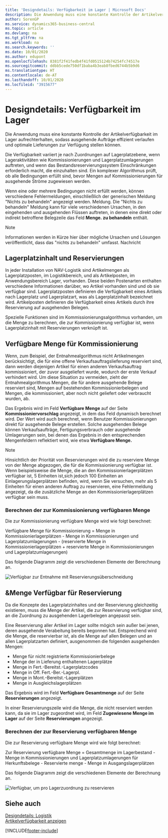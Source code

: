 ```yaml
---
title: 'Designdetails: Verfügbarkeit im Lager | Microsoft Docs'
description: Die Anwendung muss eine konstante Kontrolle der Artikelverfügbarkeit im Lager aufrechterhalten, sodass ausgehende Aufträge effizient verlaufen und optimale Lieferungen zur Verfügung stellen können.
author: SorenGP
ms.service: dynamics365-business-central
ms.topic: article
ms.devlang: na
ms.tgt_pltfrm: na
ms.workload: na
ms.search.keywords: ''
ms.date: 10/01/2020
ms.author: edupont
ms.openlocfilehash: 8381f2f41fedb4f41fd0515124b74254fc74517e
ms.sourcegitcommit: ddbb5cede750df1baba4b3eab8fbed6744b5b9d6
ms.translationtype: HT
ms.contentlocale: de-AT
ms.lasthandoff: 10/01/2020
ms.locfileid: "3915677"
---
```

# <a name="design-details-availability-in-the-warehouse"></a>Designdetails: Verfügbarkeit im Lager
Die Anwendung muss eine konstante Kontrolle der Artikelverfügbarkeit im Lager aufrechterhalten, sodass ausgehende Aufträge effizient verlaufen und optimale Lieferungen zur Verfügung stellen können.  

Die Verfügbarkeit variiert je nach Zuordnungen auf Lagerplatzebene, wenn Lageraktivitäten wie Kommissionierungen und Lagerplatzumlagerungen auftreten, und wenn das Bestandsreservierungssystem Einschränkungen erforderlich macht, die einzuhalten sind. Ein komplexer Algorithmus prüft, ob alle Bedingungen erfüllt sind, bevor Mengen auf Kommissionierungen für ausgehende Ströme zugewiesen werden.

Wenn eine oder mehrere Bedingungen nicht erfüllt werden, können verschiedene Fehlermeldungen, einschließlich der generischen Meldung "Nichts zu behandeln" angezeigt werden. Meldung. Die "Nichts zu behandeln" Meldung kann für viele verschiedenen Ursachen, in den eingehenden und ausgehenden Flüssen auftreten, in denen eine direkt oder indirekt betroffene Belegzeile das Feld **Menge. zu behandeln** enthält.

> [!NOTE]
> Informationen werden in Kürze hier über mögliche Ursachen und Lösungen veröffentlicht, dass das "nichts zu behandeln" umfasst. Nachricht

## <a name="bin-content-and-reservations"></a>Lagerplatzinhalt und Reservierungen  
 In jeder Installation von NAV-Logistik sind Artikelmengen als Lagerplatzposten, im Logistikbereich, und als Artikelposten, im Anwendungsbereich Lager, vorhanden. Diese beiden Postenarten enthalten verschiedene Informationen darüber, wo Artikel vorhanden sind und ob sie verfügbar sind. Lagerplatzposten definieren die Verfügbarkeit eines Artikels nach Lagerplatz und Lagerplatzart, was als Lagerplatzinhalt bezeichnet wird. Artikelposten definieren die Verfügbarkeit eines Artikels durch ihre Reservierung auf ausgehenden Belegen.  

 Spezielle Funktionen sind im Kommissionierungsalgorithmus vorhanden, um die Menge zu berechnen, die zur Kommissionierung verfügbar ist, wenn Lagerplatzinhalt mit Reservierungen verknüpft ist.  

## <a name="quantity-available-to-pick"></a>Verfügbare Menge für Kommissionierung  
 Wenn, zum Beispiel, der Entnahmealgorithmus nicht Artikelmengen berücksichtigt, die für eine offene Verkaufsauftragslieferung reserviert sind, dann werden diejenigen Artikel für einen anderen Verkaufsauftrag kommissioniert, der zuvor ausgeliefert wurde, wodurch der erste Verkauf verhindert wird. Um diese Situation zu vermeiden, zieht der Entnahmealgorithmus Mengen, die für andere ausgehende Belege reserviert sind, Mengen auf bestehenden Kommissionierbelegen und Mengen, die kommissioniert, aber noch nicht geliefert oder verbraucht wurden, ab.  

 Das Ergebnis wird im Feld **Verfügbare Menge** auf der Seite **Kommissioniervorschlag** angezeigt, in dem das Feld dynamisch berechnet wird. Der Wert wird auch berechnet, wenn Benutzer Kommissionierungen direkt für ausgehende Belege erstellen. Solche ausgehenden Belege können Verkaufsaufträge, Fertigungsverbrauch oder ausgehende Umlagerungen sein, bei denen das Ergebnis in den entsprechenden Mengenfeldern reflektiert wird, wie etwa **Verfügbare Menge.**  

> [!NOTE]  
>  Hinsichtlich der Priorität von Reservierungen wird die zu reserviere Menge von der Menge abgezogen, die für die Kommissionierung verfügbar ist. Wenn beispielsweise die Menge, die an den Kommissionierlagerplätzen verfügbar ist, 5 Einheiten ist,sich jedoch 100 Einheiten an Einlagerungslagerplätzen befinden, wird, wenn Sie versuchen, mehr als 5 Einheiten für einen anderen Auftrag zu reservieren, eine Fehlermeldung angezeigt, da die zusätzliche Menge an den Kommissionierlagerplätzen verfügbar sein muss.  

### <a name="calculating-the-quantity-available-to-pick"></a>Berechnen der zur Kommissionierung verfügbaren Menge  
 Die zur Kommissionierung verfügbare Menge wird wie folgt berechnet:  

 Verfügbare Menge für Kommissionierung = Menge in Kommissionierlagerplätzen - Menge in Kommissionierungen und Lagerplatzumlagerungen - (reservierte Menge in Kommissionierlagerplätzen + reservierte Menge in Kommissionierungen und Lagerplatzumlagerungen)  

 Das folgende Diagramm zeigt die verschiedenen Elemente der Berechnung an.  

 ![Verfügbar zur Entnahme mit Reservierungsüberschneidung](media/design_details_warehouse_management_availability_2.png "Verfügbar zur Entnahme mit Reservierungsüberschneidung")  

## <a name="quantity-available-to-reserve"></a>&Menge Verfügbar für Reservierung  
 Da die Konzepte des Lagerplatzinhaltes und der Reservierung gleichzeitig existieren, muss die Menge der Artikel, die zur Reservierung verfügbar sind, an die Zuordnung zu ausgehenden Lagerbelegen angepasst sein.  

 Eine Reservierung aller Artikel im Lager sollte mögich sein außer bei jenen, deren ausgehende Verabeitung bereits begonnen hat. Entsprechend wird die Menge, die reservierbar ist, als die Menge auf allen Belegen und an allen Lagerplatzarten definiert, ausgenommen die folgenden ausgehenden Mengen:  

-   Menge für nicht registrierte Kommissionierbelege  
-   Menge der in Lieferung enthaltenen Lagerplätze  
-   Menge in Fert.-Bereitst.-Lagerplatzcodes  
-   Menge in Off. Fert.-Ber.-Lagerpl.  
-   Menge in Mont.-Bereitst.-Lagerplätzen  
-   Menge in Ausgleichslagerplätzen  

 Das Ergebnis wird im Feld **Verfügbare Gesamtmenge** auf der Seite **Reservierungen** angezeigt.  

 In einer Reservierungszeile wird die Menge, die nicht reserviert werden kann, da sie im Lager zugeordnet wird, im Feld **Zugewiesene Menge im Lager** auf der Seite **Reservierungen** angezeigt.  

### <a name="calculating-the-quantity-available-to-reserve"></a>Berechnen der zur Reservierung verfügbaren Menge  
 Die zur Reservierung verfügbare Menge wird wie folgt berechnet:  

 Zur Reservierung verfügbare Menge = Gesamtmenge im Lagerbestand - Menge in Kommissionierungen und Lagerplatzumlagerungen für Herkunftsbelege - Reservierte menge - Menge in Ausgangslagerplätzen  

 Das folgende Diagramm zeigt die verschiedenen Elemente der Berechnung an.  

 ![Verfügbar, um pro Lagerzuordnung zu reservieren](media/design_details_warehouse_management_availability_3.png "Verfügbar, um pro Lagerzuordnung zu reservieren")  

## <a name="see-also"></a>Siehe auch  
 [Designdetails: Logistik](design-details-warehouse-management.md)  
 [Artikelverfügbarkeit anzeigen](inventory-how-availability-overview.md)


[!INCLUDE[footer-include](includes/footer-banner.md)]